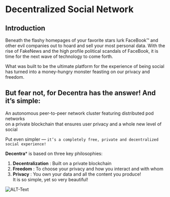 # Decentralized Social Network
## Introduction
Beneath the flashy homepages of your favorite stars lurk FaceBook™ and other evil companies out to hoard and sell your most personal data. With the rise of FakeNews and the high profile political scandals of FaceBook, it is time for the next wave of technology to come forth.  

What was built to be the ultimate platform for the experience of being social has turned into a money-hungry monster feasting on our privacy and freedom.

## But fear not, for **Decentra** has the answer! And it’s simple:  

An autonomous peer-to-peer network cluster featuring distributed pod networks  
on a private blockchain that ensures user privacy and a whole new level of social

Put even simpler — `it’s a completely free, private and decentralized social experience!`

**Decentra*** is based on three key philosophies:
1. **Decentralization** : Built on a private blockchain
2. **Freedom** : To choose your privacy and how you interact and with whom
3. **Privacy** : You own your data and all the content you produce!  
It is so simple, yet so very beautiful! 

![ALT-Text](https://github.com/Vishal-V/decentralized-social-network/blob/ER_Diagram/ER%20Diagrams/Screenshot%20(63).png)


